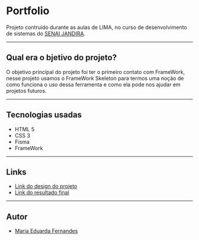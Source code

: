 # Portfolio
Projeto contruído durante as aulas de LIMA, no curso de desenvolvimento de sistemas do [SENAI JANDIRA](https://jandira.sp.senai.br/).

---
## Qual era o bjetivo do projeto?
O objetivo principal do projeto foi ter o primeiro contato com FrameWork, nesse projeto usamos o FrameWork Skeleton para termos uma noção de como funciona o uso dessa ferramenta e como ela pode nos ajudar em projetos futuros.

---
## Tecnologias usadas
- HTML 5
- CSS 3
- Fisma
- FrameWork

---
## Links
- [Link do design do projeto](https://dribbble.com/shots/18051436-Fisma-Creative-Agency-Landing-Page)
- [Link do resultado final](maria-efs.github.io/doctor-strange/)

---
## Autor
- [Maria Eduarda Fernandes](https://github.com/Maria-efs)

